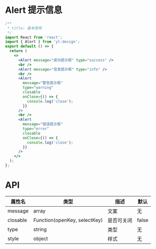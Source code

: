# Alert 提示信息

```jsx
/**
 * title: 基本使用
 */
import React from 'react';
import { Alert } from 'yl-design';
export default () => {
  return (
    <>
      <Alert message="成功提示框" type="success" />
      <br />
      <Alert message="信息提示框" type="info" />
      <br />
      <Alert
        message="警告提示框"
        type="warning"
        closable
        onClose={() => {
          console.log('close');
        }}
      />
      <br />
      <Alert
        message="错误提示框"
        type="error"
        closable
        onClose={() => {
          console.log('close');
        }}
      />
    </>
  );
};
```

# API

| **属性名** | **类型**                     | **描述**   | **默认** |
| ---------- | ---------------------------- | ---------- | -------- |
| message    | array                        | 文案       | 无       |
| closable   | Function(openKey, selectKey) | 是否可关闭 | false    |
| type       | string                       | 类型       | 无       |
| style      | object                       | 样式       | 无       |
